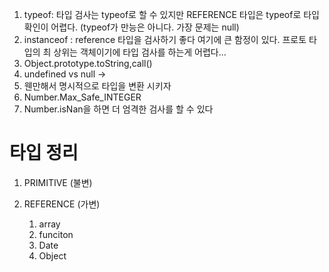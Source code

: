 ---
---

1. typeof: 타입 검사는 typeof로 할 수 있지만 REFERENCE 타입은 typeof로 타입 확인이 어렵다. (typeof가 만능은 아니다.  가장 문제는 null)
2. instanceof : reference 타입을 검사하기 좋다 여기에 큰 함정이 있다. 프로토 타입의 최 상위는 객체이기에 타입 검사를 하는게 어렵다...
3. Object.prototype.toString,call()
4. undefined vs null -> 
5. 웬만해서 명시적으로 타입을 변환 시키자 
6. Number.Max_Safe_INTEGER
7. Number.isNan을 하면 더 엄격한 검사를 할 수 있다 

# 타입 정리
1. PRIMITIVE (불변)

2. REFERENCE (가변) 
	1. array 
	2. funciton 
	3. Date
	4. Object
